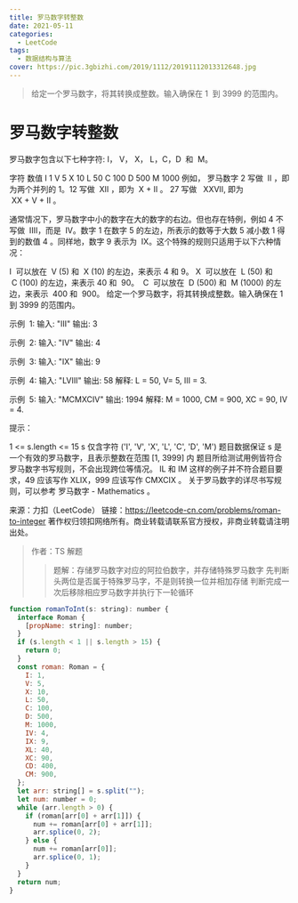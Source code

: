 ```yaml
---
title: 罗马数字转整数
date: 2021-05-11
categories:
  - LeetCode
tags:
  - 数据结构与算法
cover: https://pic.3gbizhi.com/2019/1112/20191112013312648.jpg
---
```


> 给定一个罗马数字，将其转换成整数。输入确保在 1  到 3999 的范围内。

<!-- more -->

# 罗马数字转整数

罗马数字包含以下七种字符: I， V， X， L，C，D  和  M。

字符 数值
I 1
V 5
X 10
L 50
C 100
D 500
M 1000
例如， 罗马数字 2 写做  II ，即为两个并列的 1。12 写做  XII ，即为  X + II 。 27 写做   XXVII, 即为  XX + V + II 。

通常情况下，罗马数字中小的数字在大的数字的右边。但也存在特例，例如 4 不写做  IIII，而是  IV。数字 1 在数字 5 的左边，所表示的数等于大数 5 减小数 1 得到的数值 4 。同样地，数字 9 表示为  IX。这个特殊的规则只适用于以下六种情况：

I  可以放在  V (5) 和  X (10) 的左边，来表示 4 和 9。
X  可以放在  L (50) 和  C (100) 的左边，来表示 40 和  90。 
C  可以放在  D (500) 和  M (1000) 的左边，来表示  400 和  900。
给定一个罗马数字，将其转换成整数。输入确保在 1  到 3999 的范围内。

示例  1:
输入: "III"
输出: 3

示例  2:
输入: "IV"
输出: 4

示例  3:
输入: "IX"
输出: 9

示例  4:
输入: "LVIII"
输出: 58
解释: L = 50, V= 5, III = 3.

示例  5:
输入: "MCMXCIV"
输出: 1994
解释: M = 1000, CM = 900, XC = 90, IV = 4.

提示：

1 <= s.length <= 15
s 仅含字符 ('I', 'V', 'X', 'L', 'C', 'D', 'M')
题目数据保证 s 是一个有效的罗马数字，且表示整数在范围 [1, 3999] 内
题目所给测试用例皆符合罗马数字书写规则，不会出现跨位等情况。
IL 和 IM 这样的例子并不符合题目要求，49 应该写作 XLIX，999 应该写作 CMXCIX 。
关于罗马数字的详尽书写规则，可以参考 罗马数字 - Mathematics 。

来源：力扣（LeetCode）
链接：https://leetcode-cn.com/problems/roman-to-integer
著作权归领扣网络所有。商业转载请联系官方授权，非商业转载请注明出处。

> 作者：TS 解题
>
> > 题解：存储罗马数字对应的阿拉伯数字，并存储特殊罗马数字
> > 先判断头两位是否属于特殊罗马字，不是则转换一位并相加存储
> > 判断完成一次后移除相应罗马数字并执行下一轮循环

```js
function romanToInt(s: string): number {
  interface Roman {
    [propName: string]: number;
  }
  if (s.length < 1 || s.length > 15) {
    return 0;
  }
  const roman: Roman = {
    I: 1,
    V: 5,
    X: 10,
    L: 50,
    C: 100,
    D: 500,
    M: 1000,
    IV: 4,
    IX: 9,
    XL: 40,
    XC: 90,
    CD: 400,
    CM: 900,
  };
  let arr: string[] = s.split("");
  let num: number = 0;
  while (arr.length > 0) {
    if (roman[arr[0] + arr[1]]) {
      num += roman[arr[0] + arr[1]];
      arr.splice(0, 2);
    } else {
      num += roman[arr[0]];
      arr.splice(0, 1);
    }
  }
  return num;
}
```
